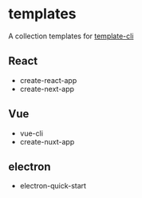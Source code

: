 # templates

A collection templates for [template-cli](https://github.com/njzydark/template-cli)

## React

- create-react-app
- create-next-app

## Vue

- vue-cli
- create-nuxt-app

## electron

- electron-quick-start
